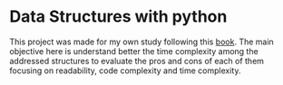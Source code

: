 # Data Structures with python

This project was made for my own study following this [book](http://opendatastructures.org/ods-python.pdf).
The main objective here is understand better the time complexity among the addressed structures to evaluate the pros and cons of each of them focusing on readability, code complexity and time complexity.